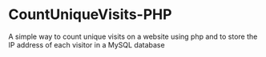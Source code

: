 CountUniqueVisits-PHP
=====================

A simple way to count unique visits on a website using php and to store the IP address of each visitor in a MySQL database
